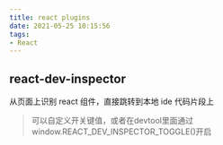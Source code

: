 ```yaml
---
title: react plugins
date: 2021-05-25 10:15:56
tags:
- React
---
```


## react-dev-inspector
从页面上识别 react 组件，直接跳转到本地 ide 代码片段上
> 可以自定义开关键值，或者在devtool里面通过window.REACT_DEV_INSPECTOR_TOGGLE()开启

